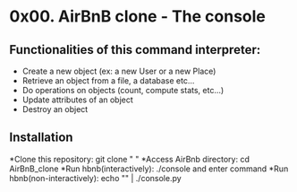 # 0x00. AirBnB clone - The console
## Functionalities of this command interpreter:
* Create a new object (ex: a new User or a new Place)
* Retrieve an object from a file, a database etc...
* Do operations on objects (count, compute stats, etc...)
* Update attributes of an object
* Destroy an object

## Installation
*Clone this repository: git clone " "
*Access AirBnb directory: cd AirBnB_clone
*Run hbnb(interactively): ./console and enter command
*Run hbnb(non-interactively): echo "" | ./console.py
